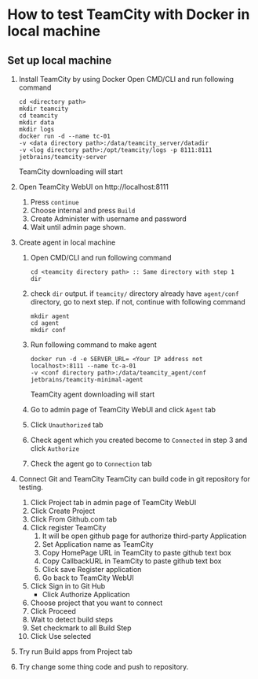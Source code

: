# How to test TeamCity with Docker in local machine
## Set up local machine
1. Install TeamCity by using Docker
    Open CMD/CLI and run following command

    ```CMD
    cd <directory path>
    mkdir teamcity
    cd teamcity
    mkdir data
    mkdir logs
    docker run -d --name tc-01
    -v <data directory path>:/data/teamcity_server/datadir
    -v <log directory path>:/opt/teamcity/logs -p 8111:8111 jetbrains/teamcity-server
    ```

    TeamCity downloading will start

2. Open TeamCity WebUI on http://localhost:8111

    1. Press `continue`
    2. Choose internal and press `Build`
    3. Create Administer with username and password
    4. Wait until admin page shown.

3. Create agent in local machine
    1. Open CMD/CLI and run following command
        ```CMD
        cd <teamcity directory path> :: Same directory with step 1
        dir
        ```

    2. check `dir` output. if `teamcity/` directory already have `agent/conf` directory, go to next step. if not, continue with following command

        ```CMD
        mkdir agent
        cd agent
        mkdir conf
        ```

    3. Run following command to make agent

        ```CMD
        docker run -d -e SERVER_URL= <Your IP address not localhost>:8111 --name tc-a-01 
        -v <conf directory path>:/data/teamcity_agent/conf   
        jetbrains/teamcity-minimal-agent
        ```

        TeamCity agent downloading will start
    
    4. Go to admin page of TeamCity WebUI and click `Agent` tab
    5. Click `Unauthorized` tab
    6. Check agent which you created become to `Connected` in step 3 and click `Authorize`
    7. Check the agent go to `Connection` tab

4. Connect Git and TeamCity
    TeamCity can build code in git repository for testing.
    
    1. Click Project tab in admin page of TeamCity WebUI
    2. Click Create Project
    3. Click From Github.com tab 
    4. Click register TeamCity
        1. It will be open github page for authorize third-party Application
        2. Set Application name as TeamCity
        3. Copy HomePage URL in TeamCity to paste github text box
        4. Copy CallbackURL in TeamCity to paste github text box
        5. Click save Register application
        6. Go back to TeamCity WebUI
    5. Click Sign in to Git Hub
        - Click Authorize Application
    6. Choose project that you want to connect
    7. Click Proceed
    8. Wait to detect build steps
    9. Set checkmark to all Build Step
    10. Click Use selected

5. Try run Build apps from Project tab
6. Try change some thing code and push to repository.



